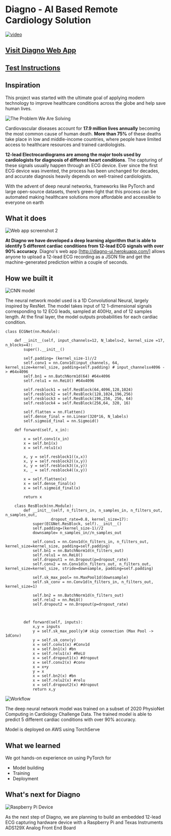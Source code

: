 # Diagno - AI Based Remote Cardiology Solution

[![video](https://i.vimeocdn.com/filter/overlay?src0=https%3A%2F%2Fi.vimeocdn.com%2Fvideo%2F946614890_1280x720.webp&src1=https%3A%2F%2Ff.vimeocdn.com%2Fimages_v6%2Fshare%2Fplay_icon_overlay.png)](https://vimeo.com/451631301)

## [Visit Diagno Web App](http://diagno-ui.herokuapp.com/) 
## [Test Instructions](https://github.com/shehanmunasinghe/diagno/blob/master/Test%20Instructions.md)


## Inspiration

This project was started with the ultimate goal of applying modern technology to improve healthcare conditions across the globe and help save human lives.

![The Problem We Are Solving](https://github.com/shehanmunasinghe/diagno/blob/master/Docs/images/2.png?raw=true)


Cardiovascular diseases account for **17.9 million lives annually** becoming the most common cause of human death. **More than 75%** of these deaths take place in low and middle-income countries, where people have limited access to healthcare resources and trained cardiologists. 

**12-lead Electrocardiograms are among the major tools used by cardiologists for diagnosis of different heart conditions**. The capturing of these signals usually happen through an ECG device. Ever since the first ECG device was invented, the process has been unchanged for decades, and accurate diagnosis heavily depends on well-trained cardiologists.

With the advent of deep neural networks, frameworks like PyTorch and large open-source datasets, there’s green-light that this process can be automated making healthcare solutions more affordable and accessible to everyone on earth

## What it does

![Web app screenshot 2](https://github.com/shehanmunasinghe/diagno/blob/master/Docs/images/Screenshot2.PNG?raw=true)

**At Diagno we have developed a deep learning algorithm that is able to identify 5 different cardiac conditions from 12-lead ECG signals with over 90% accuracy**. Diagno's web app [http://diagno-ui.herokuapp.com/] allows anyone to upload a 12-lead ECG recording as a JSON file and get the machine-generated prediction within a couple of seconds.

## How we built it
![CNN model](https://github.com/shehanmunasinghe/diagno/blob/master/Docs/images/3.png?raw=true)

The neural network model used is a 1D Convolutional Neural, largely inspired by ResNet. The model takes input of 12 1-dimensional signals corresponding to 12 ECG leads, sampled at 400Hz, and of 12 samples length. At the final layer, the model outputs probabilities for each cardiac condition.


    class ECGNet(nn.Module):
        
        def __init__(self, input_channels=12, N_labels=2, kernel_size =17,  n_blocks=4):
            super().__init__()

            self.padding= (kernel_size-1)//2
            self.conv1 = nn.Conv1d(input_channels, 64, kernel_size=kernel_size, padding=self.padding) # input_channelsx4096 -> #64x4096
            self.bn1 = nn.BatchNorm1d(64) #64x4096
            self.relu1 = nn.ReLU() #64x4096

            self.resblock1 = self.ResBlock(64,4096,128,1024)
            self.resblock2 = self.ResBlock(128,1024,196,256)
            self.resblock3 = self.ResBlock(196,256, 256, 64)
            self.resblock4 = self.ResBlock(256,64, 320, 16)
            
            self.flatten = nn.Flatten()
            self.dense_final = nn.Linear(320*16, N_labels)
            self.sigmoid_final = nn.Sigmoid()
        
        def forward(self, x_in):
            
            x = self.conv1(x_in)
            x = self.bn1(x)
            x = self.relu1(x)

            x, y = self.resblock1((x,x))
            x, y = self.resblock2((x,y))
            x, y = self.resblock3((x,y))
            x, _ = self.resblock4((x,y))
            
            x = self.flatten(x)
            x = self.dense_final(x)
            x = self.sigmoid_final(x)

            return x 
    
        class ResBlock(nn.Module):
            def __init__(self, n_filters_in, n_samples_in, n_filters_out, n_samples_out,
                        dropout_rate=0.8, kernel_size=17):
                super(ECGNet.ResBlock, self).__init__()
                self.padding=(kernel_size-1)//2 
                downsample= n_samples_in//n_samples_out 

                self.conv1 = nn.Conv1d(n_filters_in, n_filters_out, kernel_size=kernel_size, padding=self.padding) 
                self.bn1 = nn.BatchNorm1d(n_filters_out)
                self.relu1 = nn.ReLU() 
                self.dropout1 = nn.Dropout(p=dropout_rate)
                self.conv2 = nn.Conv1d(n_filters_out, n_filters_out, kernel_size=kernel_size, stride=downsample, padding=self.padding) 
                
                self.sk_max_pool= nn.MaxPool1d(downsample)
                self.sk_conv = nn.Conv1d(n_filters_in, n_filters_out, kernel_size=1) 
                
                self.bn2 = nn.BatchNorm1d(n_filters_out) 
                self.relu2 = nn.ReLU() 
                self.dropout2 = nn.Dropout(p=dropout_rate)
                
                

            def forward(self, inputs):
                x,y = inputs
                y = self.sk_max_pool(y)# skip connection (Max Pool -> 1dConv)
                y = self.sk_conv(y)
                x = self.conv1(x) #Conv1d
                x = self.bn1(x) #bn
                x = self.relu1(x) #ReLU
                x = self.dropout1(x) #dropout 
                x = self.conv2(x) #conv
                x = x+y
                y = x
                x = self.bn2(x) #bn
                x = self.relu2(x) #relu
                x = self.dropout2(x) #dropout 
                return x,y


![Workflow](https://github.com/shehanmunasinghe/diagno/blob/master/Docs/images/4.png?raw=true)

The deep neural network model was trained on a subset of 2020 PhysioNet Computing in Cardiology Challenge Data. The trained model is able to predict 5 different cardiac conditions with over 90% accuracy.

Model is deployed on AWS using TorchServe



## What we learned
We got hands-on experience on using PyTorch for
* Model building 
* Training 
* Deployment

## What's next for Diagno
![Raspberry Pi Device](https://github.com/shehanmunasinghe/diagno/blob/master/Docs/images/next_steps.jpeg?raw=true)

As the next step of Diagno, we are planning to build an embedded 12-lead ECG capturing hardware device with a Raspberry Pi and Texas Instruments ADS129X Analog Front End Board